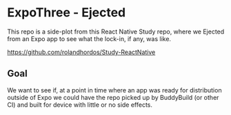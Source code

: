 # ExpoThree - Ejected

This repo is a side-plot from this React Native Study repo, where we Ejected from an Expo app to see what the lock-in, if any, was like.

<https://github.com/rolandhordos/Study-ReactNative>

## Goal

We want to see if, at a point in time where an app was ready for distribution outside of Expo we could have the repo picked up by BuddyBuild (or other CI) and built for device with little or no side effects.